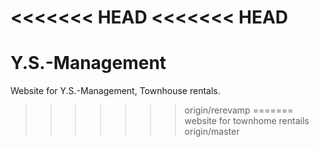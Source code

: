 <<<<<<< HEAD
<<<<<<< HEAD
=======
# Y.S.-Management
Website for Y.S.-Management, Townhouse rentals.
>>>>>>> origin/rerevamp
=======
website for townhome rentails
>>>>>>> origin/master
